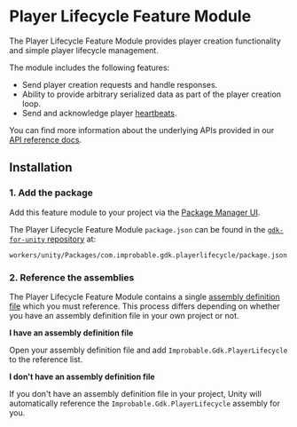 # Player Lifecycle Feature Module

The Player Lifecycle Feature Module provides player creation functionality and simple player lifecycle management.

The module includes the following features:

* Send player creation requests and handle responses.
* Ability to provide arbitrary serialized data as part of the player creation loop.
* Send and acknowledge player [heartbeats]({{urlRoot}}/modules/player-lifecycle/heartbeating).

You can find more information about the underlying APIs provided in our [API reference docs]({{urlRoot}}/api/player-lifecycle-index).

## Installation

### 1. Add the package

Add this feature module to your project via the [Package Manager UI](https://docs.unity3d.com/Packages/com.unity.package-manager-ui@2.0/manual/index.html#specifying-a-local-package-location).

The Player Lifecycle Feature Module `package.json` can be found in the [`gdk-for-unity` repository](https://github.com/spatialos/gdk-for-unity) at:

```text
workers/unity/Packages/com.improbable.gdk.playerlifecycle/package.json
```

### 2. Reference the assemblies

The Player Lifecycle Feature Module contains a single [assembly definition file](https://docs.unity3d.com/Manual/ScriptCompilationAssemblyDefinitionFiles.html) which you must reference. This process differs depending on whether you have an assembly definition file in your own project or not.

**I have an assembly definition file**

Open your assembly definition file and add `Improbable.Gdk.PlayerLifecycle` to the reference list.

**I don't have an assembly definition file**

If you don't have an assembly definition file in your project, Unity will automatically reference the `Improbable.Gdk.PlayerLifecycle` assembly for you.

